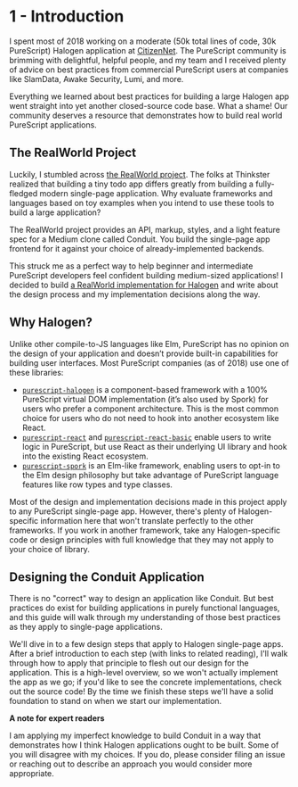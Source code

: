 # 1 - Introduction

I spent most of 2018 working on a moderate (50k total lines of code, 30k PureScript) Halogen application at [CitizenNet](https://citizennet.com/). The PureScript community is brimming with delightful, helpful people, and my team and I received plenty of advice on best practices from commercial PureScript users at companies like SlamData, Awake Security, Lumi, and more.

Everything we learned about best practices for building a large Halogen app went straight into yet another closed-source code base. What a shame! Our community deserves a resource that demonstrates how to build real world PureScript applications.

## The RealWorld Project

Luckily, I stumbled across [the RealWorld project](https://github.com/gothinkster/realworld). The folks at Thinkster realized that building a tiny todo app differs greatly from building a fully-fledged modern single-page application. Why evaluate frameworks and languages based on toy examples when you intend to use these tools to build a large application?

The RealWorld project provides an API, markup, styles, and a light feature spec for a Medium clone called Conduit. You build the single-page app frontend for it against your choice of already-implemented backends.

This struck me as a perfect way to help beginner and intermediate PureScript developers feel confident building medium-sized applications! I decided to build [a RealWorld implementation for Halogen](https://github.com/thomashoneyman/purescript-halogen-realworld) and write about the design process and my implementation decisions along the way.

## Why Halogen?

Unlike other compile-to-JS languages like Elm, PureScript has no opinion on the design of your application and doesn’t provide built-in capabilities for building user interfaces. Most PureScript companies (as of 2018) use one of these libraries:

- [`purescript-halogen`](https://github.com/slamdata/purescript-halogen) is a component-based framework with a 100% PureScript virtual DOM implementation (it’s also used by Spork) for users who prefer a component architecture. This is the most common choice for users who do not need to hook into another ecosystem like React.
- [`purescript-react`](https://github.com/purescript-contrib/purescript-react) and [`purescript-react-basic`](https://github.com/lumihq/purescript-react-basic) enable users to write logic in PureScript, but use React as their underlying UI library and hook into the existing React ecosystem.
- [`purescript-spork`](https://github.com/natefaubion/purescript-spork) is an Elm-like framework, enabling users to opt-in to the Elm design philosophy but take advantage of PureScript language features like row types and type classes.

Most of the design and implementation decisions made in this project apply to any PureScript single-page app. However, there's plenty of Halogen-specific information here that won't translate perfectly to the other frameworks. If you work in another framework, take any Halogen-specific code or design principles with full knowledge that they may not apply to your choice of library.

## Designing the Conduit Application

There is no "correct" way to design an application like Conduit. But best practices do exist  for building applications in purely functional languages, and this guide will walk through my understanding of those best practices as they apply to single-page applications.

We'll dive in to a few design steps that apply to Halogen single-page apps. After a brief introduction to each step (with links to related reading), I'll walk through how to apply that principle to flesh out our design for the application. This is a high-level overview, so we won't actually implement the app as we go; if you'd like to see the concrete implementations, check out the source code! By the time we finish these steps we'll have a solid foundation to stand on when we start our implementation.

**A note for expert readers**

I am applying my imperfect knowledge to build Conduit in a way that demonstrates how I think Halogen applications ought to be built. Some of you will disagree with my choices. If you do, please consider filing an issue or reaching out to describe an approach you would consider more appropriate.
